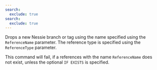 ```yaml
---
search:
  exclude: true
search:
  exclude: true
---
```

<!--start-->

Drops a new Nessie branch or tag using the name specified using the `ReferenceName` parameter.
The reference type is specified using the `ReferenceType` parameter.

This command will fail, if a references with the name `ReferenceName` does not exist, unless the
optional `IF EXISTS` is specified.
